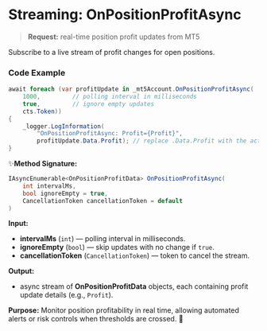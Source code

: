 # Streaming: OnPositionProfitAsync

> **Request:** real-time position profit updates from MT5

Subscribe to a live stream of profit changes for open positions.

### Code Example

```csharp
await foreach (var profitUpdate in _mt5Account.OnPositionProfitAsync(
    1000,         // polling interval in milliseconds
    true,         // ignore empty updates
    cts.Token))
{
    _logger.LogInformation(
        "OnPositionProfitAsync: Profit={Profit}",
        profitUpdate.Data.Profit); // replace .Data.Profit with the actual profit property
}
```

✨**Method Signature:**
```csharp
IAsyncEnumerable<OnPositionProfitData> OnPositionProfitAsync(
    int intervalMs,
    bool ignoreEmpty = true,
    CancellationToken cancellationToken = default
)
```
 **Input:**
 * **intervalMs** (`int`) — polling interval in milliseconds.
 * **ignoreEmpty** (`bool`) — skip updates with no change if `true`.
 * **cancellationToken** (`CancellationToken`) — token to cancel the stream.

 **Output:**
 * async stream of **OnPositionProfitData** objects, each containing profit update details (e.g., `Profit`).

**Purpose:** Monitor position profitability in real time, allowing automated alerts or risk controls when thresholds are crossed. 🚀

